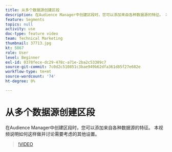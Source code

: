 ```yaml
---
title: 从多个数据源创建区段
description: 在Audience Manager中创建区段时，您可以添加来自各种数据源的特征。 本视频说明如何这样做并讨论需要考虑的其他设置。
feature: Segments
topics: null
activity: use
doc-type: feature video
team: Technical Marketing
thumbnail: 37713.jpg
kt: 5867
role: User
level: Beginner
exl-id: 0378fece-dc29-478c-a71e-2ba2c53389c7
source-git-commit: 7c0d2c510851c3bae949b62dfa361d85f27e682e
workflow-type: tm+mt
source-wordcount: '74'
ht-degree: 0%

---
```


# 从多个数据源创建区段

在Audience Manager中创建区段时，您可以添加来自各种数据源的特征。 本视频说明如何这样做并讨论需要考虑的其他设置。

>[!VIDEO](https://video.tv.adobe.com/v/327042/?quality=12&learn=on&captions=chi_hans)
